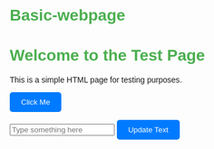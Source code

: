 # Basic-webpage
<!DOCTYPE html>
<html lang="en">
<head>
    <meta charset="UTF-8">
    <meta name="viewport" content="width=device-width, initial-scale=1.0">
    <title>Test Page</title>
    <style>
        body {
            font-family: Arial, sans-serif;
            margin: 20px;
        }
        h1 {
            color: #4CAF50;
        }
        button {
            padding: 10px 20px;
            background-color: #007BFF;
            color: white;
            border: none;
            border-radius: 5px;
            cursor: pointer;
        }
        button:hover {
            background-color: #0056b3;
        }
    </style>
</head>
<body>
    <h1>Welcome to the Test Page</h1>
    <p>This is a simple HTML page for testing purposes.</p>
    <button onclick="alert('Button clicked!')">Click Me</button>
    <p id="text"></p>
    <input type="text" id="inputField" placeholder="Type something here">
    <button onclick="updateText()">Update Text</button>
    <script>
        function updateText() {
            const input = document.getElementById('inputField').value;
            document.getElementById('text').innerText = `You typed: ${input}`;
        }
    </script>
</body>
</html>

